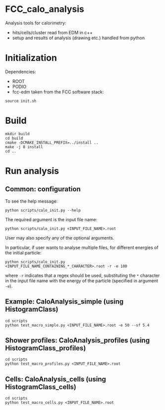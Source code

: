 FCC_calo_analysis
=====================

Analysis tools for calorimetry:
 - hits/cells/cluster read from EDM in c++
 - setup and results of analysis (drawing etc.) handled from python

# Initialization

Dependencies:
 - ROOT
 - PODIO
 - fcc-edm
taken from the FCC software stack:

~~~{.sh}
source init.sh
~~~

# Build

~~~{.sh}
mkdir build
cd build
cmake -DCMAKE_INSTALL_PREFIX=../install ..
make -j 8 install
cd ..
~~~

# Run analysis

## Common: configuration

To see the help message:

~~~{.sh}
python scripts/calo_init.py --help
~~~

The required argument is the input file name:

~~~{.sh}
python scripts/calo_init.py <INPUT_FILE_NAME>.root
~~~

User may also specify any of the optional arguments.

In particular, if user wants to analyse multiple files, for different energies of the initial particle:

~~~{.sh}
python scripts/calo_init.py <INPUT_FILE_NAME_CONTAINING_*_CHARACTER>.root -r -e 100
~~~

where `-r` indicates that a regex should be used, substituting the `*` character in the input file name with the energy of the particle (specified in argument `-e`).



## Example: CaloAnalysis_simple (using HistogramClass)

~~~{.sh}
cd scripts
python test_macro_simple.py <INPUT_FILE_NAME>.root -e 50 --sf 5.4
~~~


## Shower profiles: CaloAnalysis_profiles (using HistogramClass_profiles)

~~~{.sh}
cd scripts
python test_macro_profiles.py <INPUT_FILE_NAME>.root
~~~

## Cells: CaloAnalysis_cells (using HistogramClass_cells)

~~~{.sh}
cd scripts
python test_macro_cells.py <INPUT_FILE_NAME>.root
~~~

